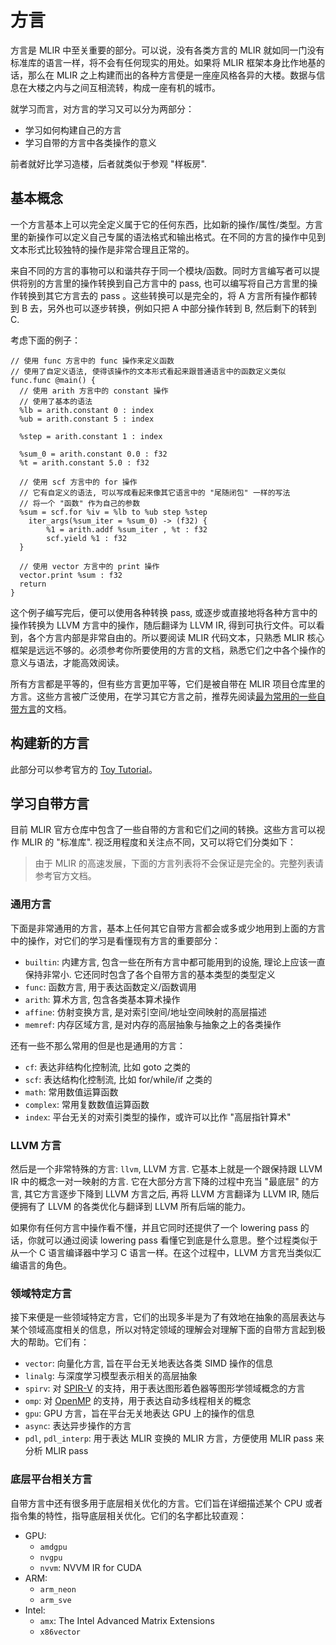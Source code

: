 # 方言

方言是 MLIR 中至关重要的部分。可以说，没有各类方言的 MLIR 就如同一门没有标准库的语言一样，将不会有任何现实的用处。如果将 MLIR 框架本身比作地基的话，那么在 MLIR 之上构建而出的各种方言便是一座座风格各异的大楼。数据与信息在大楼之内与之间互相流转，构成一座有机的城市。

就学习而言，对方言的学习又可以分为两部分：

- 学习如何构建自己的方言
- 学习自带的方言中各类操作的意义

前者就好比学习造楼，后者就类似于参观 "样板房".

## 基本概念

一个方言基本上可以完全定义属于它的任何东西，比如新的操作/属性/类型。方言里的新操作可以定义自己专属的语法格式和输出格式。在不同的方言的操作中见到文本形式比较独特的操作是非常合理且正常的。

来自不同的方言的事物可以和谐共存于同一个模块/函数。同时方言编写者可以提供将别的方言里的操作转换到自己方言中的 pass, 也可以编写将自己方言里的操作转换到其它方言去的 pass 。这些转换可以是完全的，将 A 方言所有操作都转到 B 去，另外也可以逐步转换，例如只把 A 中部分操作转到 B, 然后剩下的转到 C.

考虑下面的例子：

```mlir
// 使用 func 方言中的 func 操作来定义函数
// 使用了自定义语法, 使得该操作的文本形式看起来跟普通语言中的函数定义类似
func.func @main() {
  // 使用 arith 方言中的 constant 操作
  // 使用了基本的语法
  %lb = arith.constant 0 : index
  %ub = arith.constant 5 : index

  %step = arith.constant 1 : index

  %sum_0 = arith.constant 0.0 : f32
  %t = arith.constant 5.0 : f32

  // 使用 scf 方言中的 for 操作
  // 它有自定义的语法, 可以写成看起来像其它语言中的 "尾随闭包" 一样的写法
  // 将一个 "函数" 作为自己的参数
  %sum = scf.for %iv = %lb to %ub step %step
    iter_args(%sum_iter = %sum_0) -> (f32) {
        %1 = arith.addf %sum_iter , %t : f32
        scf.yield %1 : f32
  }

  // 使用 vector 方言中的 print 操作
  vector.print %sum : f32
  return
}
```

这个例子编写完后，便可以使用各种转换 pass, 或逐步或直接地将各种方言中的操作转换为 LLVM 方言中的操作，随后翻译为 LLVM IR, 得到可执行文件。可以看到，各个方言内部是非常自由的。所以要阅读 MLIR 代码文本，只熟悉 MLIR 核心框架是远远不够的。必须参考你所要使用的方言的文档，熟悉它们之中各个操作的意义与语法，才能高效阅读。

所有方言都是平等的，但有些方言更加平等，它们是被自带在 MLIR 项目仓库里的方言。这些方言被广泛使用，在学习其它方言之前，推荐先阅读[最为常用的一些自带方言](#通用方言)的文档。

## 构建新的方言

此部分可以参考官方的 [Toy Tutorial](https://mlir.llvm.org/docs/Tutorials/Toy/)。

## 学习自带方言

目前 MLIR 官方仓库中包含了一些自带的方言和它们之间的转换。这些方言可以视作 MLIR 的 "标准库". 视泛用程度和关注点不同，又可以将它们分类如下：

> 由于 MLIR 的高速发展，下面的方言列表将不会保证是完全的。完整列表请参考官方文档。

### 通用方言

下面是非常通用的方言，基本上任何其它自带方言都会或多或少地用到上面的方言中的操作，对它们的学习是看懂现有方言的重要部分：

- `builtin`: 内建方言, 包含一些在所有方言中都可能用到的设施, 理论上应该一直保持非常小. 它还同时包含了各个自带方言的基本类型的类型定义
- `func`: 函数方言, 用于表达函数定义/函数调用
- `arith`: 算术方言, 包含各类基本算术操作
- `affine`: 仿射变换方言, 是对索引空间/地址空间映射的高层描述
- `memref`: 内存区域方言, 是对内存的高层抽象与抽象之上的各类操作

还有一些不那么常用的但是也是通用的方言：

- `cf`: 表达非结构化控制流, 比如 goto 之类的
- `scf`: 表达结构化控制流, 比如 for/while/if 之类的
- `math`: 常用数值运算函数
- `complex`: 常用复数数值运算函数
- `index`: 平台无关的对索引类型的操作，或许可以比作 "高层指针算术"

### LLVM 方言

然后是一个非常特殊的方言: `llvm`, LLVM 方言. 它基本上就是一个跟保持跟 LLVM IR 中的概念一对一映射的方言. 它在大部分方言下降的过程中充当 "最底层" 的方言, 其它方言逐步下降到 LLVM 方言之后, 再将 LLVM 方言翻译为 LLVM IR, 随后便拥有了 LLVM 的各类优化与翻译到 LLVM 所有后端的能力。

如果你有任何方言中操作看不懂，并且它同时还提供了一个 lowering pass 的话，你就可以通过阅读 lowering pass 看懂它到底是什么意思。整个过程类似于从一个 C 语言编译器中学习 C 语言一样。在这个过程中，LLVM 方言充当类似汇编语言的角色。

### 领域特定方言

接下来便是一些领域特定方言，它们的出现多半是为了有效地在抽象的高层表达与某个领域高度相关的信息，所以对特定领域的理解会对理解下面的自带方言起到极大的帮助。它们有：

- `vector`: 向量化方言, 旨在平台无关地表达各类 SIMD 操作的信息
- `linalg`: 与深度学习模型表示相关的高层抽象
- `spirv`: 对 [SPIR-V](https://registry.khronos.org/SPIR-V/) 的支持，用于表达图形着色器等图形学领域概念的方言
- `omp`: 对 [OpenMP](https://www.openmp.org/) 的支持，用于表达自动多线程相关的概念
- `gpu`: GPU 方言，旨在平台无关地表达 GPU 上的操作的信息
- `async`: 表达异步操作的方言
- `pdl`, `pdl_interp`: 用于表达 MLIR 变换的 MLIR 方言，方便使用 MLIR pass 来分析 MLIR pass

### 底层平台相关方言

自带方言中还有很多用于底层相关优化的方言。它们旨在详细描述某个 CPU 或者指令集的特性，指导底层相关优化。它们的名字都比较直观：

- GPU:
    - `amdgpu`
    - `nvgpu`
    - `nvvm`: NVVM IR for CUDA
- ARM:
    - `arm_neon`
    - `arm_sve`
- Intel:
    - `amx`: The Intel Advanced Matrix Extensions
    - `x86vector`
